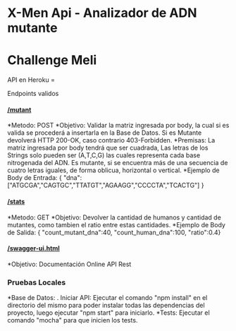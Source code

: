 # X-Men Api - Analizador de ADN mutante
# Challenge Meli
API en Heroku = 

Endpoints validos
#### [/mutant](https://github.com/GodoyGabriel/MutantDnaAnalyzer)
*Metodo: POST 
*Objetivo: Validar la matriz ingresada por body, la cual si es valida se procederá a insertarla en la Base de Datos. Si es Mutante devolverá HTTP 200-OK, caso contrario 403-Forbidden.
*Premisas: La matriz ingresada por body tendrá que ser cuadrada, Las letras de los Strings solo pueden ser (A,T,C,G) las cuales representa cada base nitrogenada del ADN. Es mutante, si se encuentra más de una secuencia de cuatro letras iguales, de forma oblicua, horizontal o vertical.
*Ejemplo de Body de Entrada:
{ "dna":["ATGCGA","CAGTGC","TTATGT","AGAAGG","CCCCTA","TCACTG"] }

#### [/stats](https://github.com/GodoyGabriel/MutantDnaAnalyzer)
*Metodo: GET
*Objetivo: Devolver la cantidad de humanos y cantidad de mutantes, como tambien el ratio entre estas cantidades.
*Ejemplo de Body de Salida: { "count_mutant_dna":40, "count_human_dna":100, "ratio":0.4}

#### [/swagger-ui.html](https://github.com/GodoyGabriel/MutantDnaAnalyzer)
*Objetivo: Documentación Online API Rest

### Pruebas Locales
*Base de Datos: .
Iniciar API: Ejecutar el comando "npm install" en el directorio del mismo para poder instalar todas las dependencias del proyecto, luego ejecutar "npm start" para iniciarlo.
*Tests: Ejecutar el comando "mocha" para que inicien los tests.